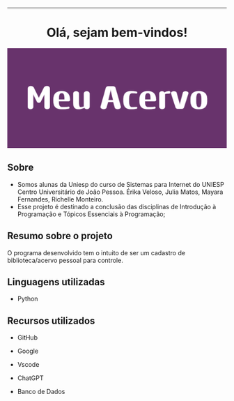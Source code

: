 <hr>

 <div align=center>

# Olá, sejam bem-vindos!

 ![](./assets/Meu_Acervo.png)

 
 </div>

## Sobre
- Somos alunas da Uniesp do curso de Sistemas para Internet do UNIESP Centro Universitário de João Pessoa. Érika Veloso, Julia Matos, Mayara Fernandes, Richelle Monteiro.  
- Esse projeto é destinado a conclusão das disciplinas de Introdução à Programação e Tópicos Essenciais à Programação;

## Resumo sobre o projeto

O programa desenvolvido tem o intuito de ser um cadastro de biblioteca/acervo pessoal para controle.


## Linguagens utilizadas

- Python

## Recursos utilizados 

<p> 

* GitHub

* Google

* Vscode

* ChatGPT

* Banco de Dados

</p>